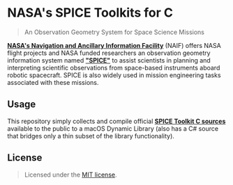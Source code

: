 # NASA's SPICE Toolkits for C
> An Observation Geometry System for Space Science Missions

[**NASA's Navigation and Ancillary Information Facility**](https://naif.jpl.nasa.gov/naif/) (NAIF) offers NASA flight projects and NASA funded researchers an observation geometry information system named [**"SPICE"**](https://naif.jpl.nasa.gov/naif/) to assist scientists in planning and interpreting scientific observations from space-based instruments aboard robotic spacecraft. SPICE is also widely used in mission engineering tasks associated with these missions.

## Usage

This repository simply collects and compile official [**SPICE Toolkit C sources**](https://naif.jpl.nasa.gov/naif/toolkit_C.html) available to the public to a macOS Dynamic Library (also has a C# source that bridges only a thin subset of the library functionality).

## License

> Licensed under the [MIT license](http://en.wikipedia.org/wiki/MIT_License).
